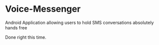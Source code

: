 Voice-Messenger
===============

Android Application allowing users to hold SMS conversations absolutely hands free

Done right this time.

